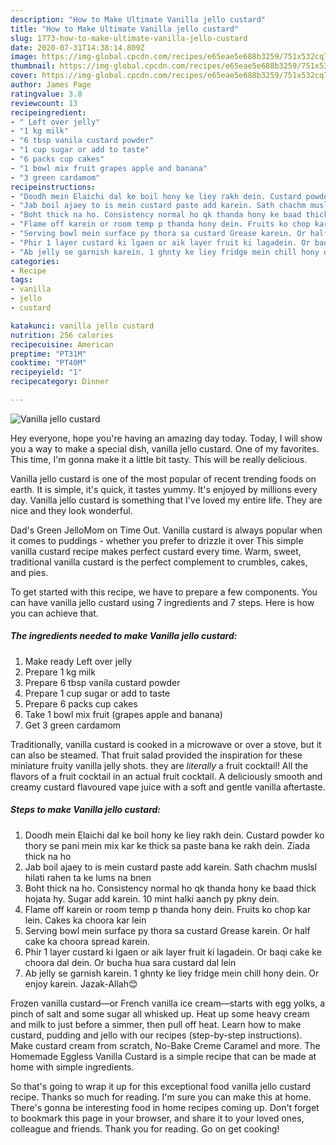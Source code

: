 ```yaml
---
description: "How to Make Ultimate Vanilla jello custard"
title: "How to Make Ultimate Vanilla jello custard"
slug: 1773-how-to-make-ultimate-vanilla-jello-custard
date: 2020-07-31T14:38:14.809Z
image: https://img-global.cpcdn.com/recipes/e65eae5e688b3259/751x532cq70/vanilla-jello-custard-recipe-main-photo.jpg
thumbnail: https://img-global.cpcdn.com/recipes/e65eae5e688b3259/751x532cq70/vanilla-jello-custard-recipe-main-photo.jpg
cover: https://img-global.cpcdn.com/recipes/e65eae5e688b3259/751x532cq70/vanilla-jello-custard-recipe-main-photo.jpg
author: James Page
ratingvalue: 3.8
reviewcount: 13
recipeingredient:
- " Left over jelly"
- "1 kg milk"
- "6 tbsp vanila custard powder"
- "1 cup sugar or add to taste"
- "6 packs cup cakes"
- "1 bowl mix fruit grapes apple and banana"
- "3 green cardamom"
recipeinstructions:
- "Doodh mein Elaichi dal ke boil hony ke liey rakh dein. Custard powder ko thory se pani mein mix kar ke thick sa paste bana ke rakh dein. Ziada thick na ho"
- "Jab boil ajaey to is mein custard paste add karein. Sath chachm muslsl hilati rahen ta ke lums na bnen"
- "Boht thick na ho. Consistency normal ho qk thanda hony ke baad thick hojata hy. Sugar add karein. 10 mint halki aanch py pkny dein."
- "Flame off karein or room temp p thanda hony dein. Fruits ko chop kar lein. Cakes ka choora kar lein"
- "Serving bowl mein surface py thora sa custard Grease karein. Or half cake ka choora spread karein."
- "Phir 1 layer custard ki lgaen or aik layer fruit ki lagadein. Or baqi cake ke choora dal dein. Or bucha hua sara custard dal lein"
- "Ab jelly se garnish karein. 1 ghnty ke liey fridge mein chill hony dein. Or enjoy karein. Jazak-Allah😊"
categories:
- Recipe
tags:
- vanilla
- jello
- custard

katakunci: vanilla jello custard 
nutrition: 256 calories
recipecuisine: American
preptime: "PT31M"
cooktime: "PT40M"
recipeyield: "1"
recipecategory: Dinner

---
```



![Vanilla jello custard](https://img-global.cpcdn.com/recipes/e65eae5e688b3259/751x532cq70/vanilla-jello-custard-recipe-main-photo.jpg)

Hey everyone, hope you're having an amazing day today. Today, I will show you a way to make a special dish, vanilla jello custard. One of my favorites. This time, I'm gonna make it a little bit tasty. This will be really delicious.

Vanilla jello custard is one of the most popular of recent trending foods on earth. It is simple, it's quick, it tastes yummy. It's enjoyed by millions every day. Vanilla jello custard is something that I've loved my entire life. They are nice and they look wonderful.

Dad&#39;s Green JelloMom on Time Out. Vanilla custard is always popular when it comes to puddings - whether you prefer to drizzle it over This simple vanilla custard recipe makes perfect custard every time. Warm, sweet, traditional vanilla custard is the perfect complement to crumbles, cakes, and pies.


To get started with this recipe, we have to prepare a few components. You can have vanilla jello custard using 7 ingredients and 7 steps. Here is how you can achieve that.

<!--inarticleads1-->

##### The ingredients needed to make Vanilla jello custard:

1. Make ready  Left over jelly
1. Prepare 1 kg milk
1. Prepare 6 tbsp vanila custard powder
1. Prepare 1 cup sugar or add to taste
1. Prepare 6 packs cup cakes
1. Take 1 bowl mix fruit (grapes apple and banana)
1. Get 3 green cardamom


Traditionally, vanilla custard is cooked in a microwave or over a stove, but it can also be steamed. That fruit salad provided the inspiration for these miniature fruity vanilla jelly shots. they are *literally* a fruit cocktail! All the flavors of a fruit cocktail in an actual fruit cocktail. A deliciously smooth and creamy custard flavoured vape juice with a soft and gentle vanilla aftertaste. 

<!--inarticleads2-->

##### Steps to make Vanilla jello custard:

1. Doodh mein Elaichi dal ke boil hony ke liey rakh dein. Custard powder ko thory se pani mein mix kar ke thick sa paste bana ke rakh dein. Ziada thick na ho
1. Jab boil ajaey to is mein custard paste add karein. Sath chachm muslsl hilati rahen ta ke lums na bnen
1. Boht thick na ho. Consistency normal ho qk thanda hony ke baad thick hojata hy. Sugar add karein. 10 mint halki aanch py pkny dein.
1. Flame off karein or room temp p thanda hony dein. Fruits ko chop kar lein. Cakes ka choora kar lein
1. Serving bowl mein surface py thora sa custard Grease karein. Or half cake ka choora spread karein.
1. Phir 1 layer custard ki lgaen or aik layer fruit ki lagadein. Or baqi cake ke choora dal dein. Or bucha hua sara custard dal lein
1. Ab jelly se garnish karein. 1 ghnty ke liey fridge mein chill hony dein. Or enjoy karein. Jazak-Allah😊


Frozen vanilla custard—or French vanilla ice cream—starts with egg yolks, a pinch of salt and some sugar all whisked up. Heat up some heavy cream and milk to just before a simmer, then pull off heat. Learn how to make custard, pudding and jello with our recipes (step-by-step instructions). Make custard cream from scratch, No-Bake Creme Caramel and more. The Homemade Eggless Vanilla Custard is a simple recipe that can be made at home with simple ingredients. 

So that's going to wrap it up for this exceptional food vanilla jello custard recipe. Thanks so much for reading. I'm sure you can make this at home. There's gonna be interesting food in home recipes coming up. Don't forget to bookmark this page in your browser, and share it to your loved ones, colleague and friends. Thank you for reading. Go on get cooking!
